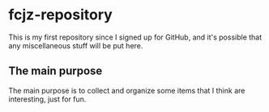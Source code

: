 # fcjz-repository
This is my first repository since I signed up for GitHub, and it's possible that any miscellaneous stuff will be put here.
## The main purpose
The main purpose is to collect and organize some items that I think are interesting, just for fun.
